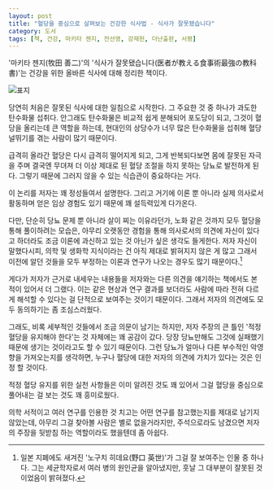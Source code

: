 ```yaml
---
layout: post
title: "혈당을 중심으로 살펴보는 건강한 식사법 - 식사가 잘못됐습니다"
category: 도서
tags: [책, 건강, 마키타 젠지, 전선영, 강재헌, 더난출판, 서평]
---
```


'마키타 젠지(牧田 善二)'의
'식사가 잘못됐습니다(医者が教える食事術最強の教科書)'는
건강을 위한 올바른 식사에 대해 정리한 책이다.

![표지](https://lh3.googleusercontent.com/fauppAeDsRTXkq5ZA2uaLC7-OECP_oPl2cpkkdhf_i49i5sNY0EjJ66GnVXatB2DF0ARrER9U_hK0Q=s480)

당연히 처음은 잘못된 식사에 대한 일침으로 시작한다.
그 주요한 것 중 하나가 과도한 탄수화물 섭취다.
안그래도 탄수화물은 비교적 쉽게 분해되어 포도당이 되고,
그것이 혈당을 올리는데 큰 역할을 하는데,
현대인의 상당수가 너무 많은 탄수화물을 섭취해 혈당 널뛰기를 겪는 사람이 많기 때문이다.

급격히 올라간 혈당은 다시 급격히 떨어지게 되고,
그게 반복되다보면 몸에 잘못된 자극을 주며
결국엔 무뎌져 더 이상 제대로 된 혈당 조절을 하지 못하는 당뇨로 발전하게 된다.
그렇기 때문에 그러지 않을 수 있는 식습관이 중요하다는 거다.

이 논리를 저자는 꽤 정성들여서 설명한다.
그리고 거기에 이론 뿐 아니라 실제 의사로서 활동하며 얻은 임상 경험도 있기 때문에
꽤 설득력있게 다가온다.

다만, 단순히 당뇨 문제 뿐 아니라
살이 찌는 이유라던가, 노화 같은 것까지 모두 혈당을 통해 풀이하려는 모습은,
아무리 오랫동안 경험을 통해 의사로서의 의견에 자신이 있다고 하더라도
조금 이론에 과신하고 있는 것 아닌가 싶은 생각도 들게한다.
저자 자신이 말했다시피,
의학 및 생화학 지식이라는 건 아직 제대로 밝혀지지 않은 게 많고
그래서 이전에 알던 것들을 모두 부정하는 이론과 연구가 나오는 경우도 많기 때문이다.[^1]

[^1]: 일본 지폐에도 새겨진 '노구치 히데요(野口 英世)'가 그걸 잘 보여주는 인물 중 하나다. 그는 세균학자로서 여러 병의 원인균을 알아냈지만, 훗날 그 대부분이 잘못된 것이었음이 밝혀졌다.

게다가 저자가 근거로 내세우는 내용들을
저자와는 다른 의견을 얘기하는 책에서도 본 적이 있어서 더 그랬다.
이는 같은 현상과 연구 결과를 보더라도
사람에 따라 전혀 다르게 해석할 수 있다는 걸 단적으로 보여주는 것이기 때문이다.
그래서 저자의 의견에도 모두 동의하기는 좀 조심스러웠다.

그래도, 비록 세부적인 것들에서 조금 의문이 남기는 하지만,
저자 주장의 큰 틀인 '적정 혈당을 유지해야 한다'는 것 자체에는 꽤 공감이 갔다.
당장 당뇨만해도 그것에 실패했기 때문에 생기는 것이라고도 할 수 있기 때문이다.
그런 당뇨가 얼마나 다른 부수적인 악영향을 가져오는지를 생각하면,
누구나 혈당에 대한 저자의 의견에 가치가 있다는 것은 인정 할 것이다.

적정 혈당 유지를 위한 실천 사항들은 이미 알려진 것도 꽤 있어서
그걸 혈당을 중심으로 풀어내는 걸 보는 것도 꽤 흥미로웠다.

의학 서적이고 여러 연구를 인용한 것 치고는
어떤 연구를 참고했는지를 제대로 남기지 않았는데,
아무리 그걸 찾아볼 사람은 별로 없을거라지만,
주석으로라도 남겼으면 저자의 주장을 뒷받침 하는 역할이라도 했을텐데 좀 아쉽다.
